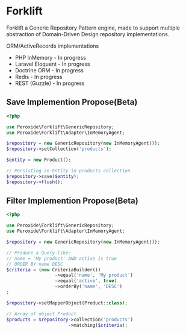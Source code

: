 # Forklift

Forklift a Generic Repository Pattern engine, made to support multiple abstraction of Domain-Driven Design repository implementations.

ORM/ActiveRecords implementations
- PHP InMemory - In progress
- Laravel Eloquent - In progress
- Doctrine ORM - In progress
- Redis - In progress
- REST (Guzzle) - In progress

## Save Implemention Propose(Beta)
```php
<?php

use Peroxide\Forklift\GenericRepository;
use Peroxide\Forklift\Adapter\InMemoryAgent;

$repository = new GenericRepository(new InMemoryAgent());
$repository->setCollection('products');

$entity = new Product();

// Persisting an Entity in products collection
$repository->save($entity);
$repository->flush();
```

## Filter Implemention Propose(Beta)
```php
<?php

use Peroxide\Forklift\GenericRepository;
use Peroxide\Forklift\Adapter\InMemoryAgent;

$repository = new GenericRepository(new InMemoryAgent());

// Produce a Query like:
// name = 'My product' AND active is true
// ORDER BY name DESC
$criteria = (new CriteriaBuilder())
                  ->equal('name', 'My product')
                  ->equal('active', true)
                  ->orderBy('name', 'DESC')
;

$repository->setMapperObject(Product::class);

// Array of object Product
$products = $repository->collection('products')
                       ->matching($criteria);
```
